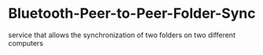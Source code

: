 # Bluetooth-Peer-to-Peer-Folder-Sync
service that allows the synchronization of two folders on two  different computers
